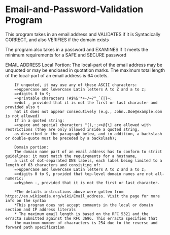 # Email-and-Password-Validation Program
 This program takes in an email address and VALIDATES if it is Syntacically CORRECT, and also VERIFIES if the domain exists
 
 The program also takes in a password and EXAMINES if it meets the minimum requirements for a SAFE and SECURE password
 
 EMAIL ADDRESS
  Local Portion:
        The local-part of the email address may be unquoted or may be enclosed in quotation marks.
        The maximum total length of the local-part of an email address is 64 octets.

        If unquoted, it may use any of these ASCII characters:
        =>uppercase and lowercase Latin letters A to Z and a to z;
        =>digits 0 to 9;
        =>printable characters !#$%&'*+-/=?^_`{|}~;
        =>dot , provided that it is not the first or last character and provided also t
        hat it does not appear consecutively (e.g., John..Doe@example.com is not allowed)
        If in a quoted string:
        =>space and special characters "(),:;<>@[\] are allowed with restrictions (they are only allowed inside a quoted string,
        as described in the paragraph below, and in addition, a backslash or double-quote must be preceded by a backslash);

        Domain portion:
        The domain name part of an email address has to conform to strict guidelines: it must match the requirements for a hostname,
        a list of dot-separated DNS labels, each label being limited to a length of 63 characters and consisting of:
        =>uppercase and lowercase Latin letters A to Z and a to z;
        =>digits 0 to 9, provided that top-level domain names are not all-numeric;
        =>hyphen -, provided that it is not the first or last character.

        *The details instructions above were gotten from https://en.wikipedia.org/wiki/Email_address. Visit the page for more info on the syntax
        *This program does not accept comments in the local or domain section and IP address literals
        * The maximum email length is based on the RFC 5321 and the erracta submitted against the RFC 3696. This erracta specifies that
        the maximum number of chaaracters is 254 due to the reverse and forward path specification 



